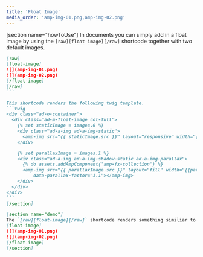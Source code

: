 ```yaml
---
title: 'Float Image'
media_order: 'amp-img-01.png,amp-img-02.png'
---
```

[section name="howToUse"]
In documents you can simply add in a float image by using the `[raw][float-image][/raw]` shortcode together with two default images.
````markdown
[raw]
[float-image]
![](amp-img-01.png)
![](amp-img-02.png)
[/float-image]
[/raw]
```

This shortcode renders the following twig template.
```twig
<div class="ad-o-container">
  <div class="ad-m-float-image col-full">
    {% set staticImage = images.0 %}
    <div class="ad-a-img ad-a-img-static">
      <amp-img src="{{ staticImage.src }}" layout="responsive" width="{{staticImage.width}}" height="{{staticImage.width}}" alt="{{ staticImage.alt}}"></amp-img>
    </div>

    {% set parallaxImage = images.1 %}
    <div class="ad-a-img ad-a-img-shadow-static ad-a-img-parallax">
      {% do assets.addAmpComponent('amp-fx-collection') %}
      <amp-img src="{{ parallaxImage.src }}" layout="fill" width="{{parallaxImage.width}}" height="{{parallaxImage.width}}" alt="{{ parallaxImage.alt}}" amp-fx="parallax"
		  data-parallax-factor="1.1"></amp-img>
    </div>
  </div>
</div>
```
[/section]

[section name="demo"]
The `[raw][float-image][/raw]` shortcode renders something similiar to the following
[float-image]
![](amp-img-01.png)
![](amp-img-02.png)
[/float-image]
[/section]
